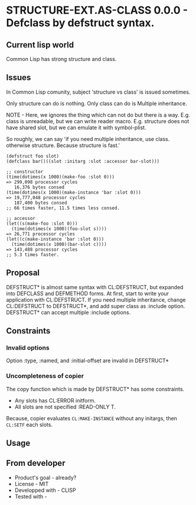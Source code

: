 # STRUCTURE-EXT.AS-CLASS 0.0.0 - Defclass by defstruct syntax.

## Current lisp world
Common Lisp has strong structure and class.

## Issues
In Common Lisp comunity, subject 'structure vs class' is issued sometimes.

Only structure can do is nothing.
Only class can do is Multiple inheritance. 

NOTE - Here, we ignores the thing which can not do but there is a way.
E.g. class is unreadable, but we can write reader macro.
E.g. structure does not have shared slot, but we can emulate it with symbol-plist.

So roughly, we can say 'if you need multiple inheritance, use class. otherwise structure. Because structure is fast.'

```Lisp
(defstruct foo slot)
(defclass bar()((slot :initarg :slot :accessor bar-slot)))

;; constructor
(time(dotimes(x 1000)(make-foo :slot 0)))
=> 299,098 processor cycles
   16,376 bytes consed
(time(dotimes(x 1000)(make-instance 'bar :slot 0)))
=> 19,777,048 processor cycles
   187,400 bytes consed
;; 66 times faster, 11.5 times less consed.

;; accessor
(let((s(make-foo :slot 0)))
  (time(dotimes(x 1000)(foo-slot s))))
=> 26,771 processor cycles
(let((c(make-instance 'bar :slot 0)))
  (time(dotimes(x 1000)(bar-slot c))))
=> 143,488 processor cycles
;; 5.3 times faster.
```

## Proposal
DEFSTRUCT\* is almost same syntax with CL:DEFSTRUCT, but expanded into DEFCLASS and DEFMETHOD forms.
At first, start to write your application with CL:DEFSTRUCT.
If you need multiple inheritance, change CL:DEFSTRUCT to DEFSTRUCT\*, and add super class as :include option.
DEFSTRUCT\* can accept multiple :include options.

## Constraints
### Invalid options
Option :type, :named, and :initial-offset are invalid in DEFSTRUCT\*

### Uncompleteness of copier
The copy function which is made by DEFSTRUCT\* has some constraints.

* Any slots has CL:ERROR initform.
* All slots are not specified :READ-ONLY T.

Because, copier evaluates `CL:MAKE-INSTANCE` without any initargs,
then `CL:SETF` each slots.

## Usage

## From developer

* Product's goal - already?
* License - MIT
* Developped with - CLISP
* Tested with - 


